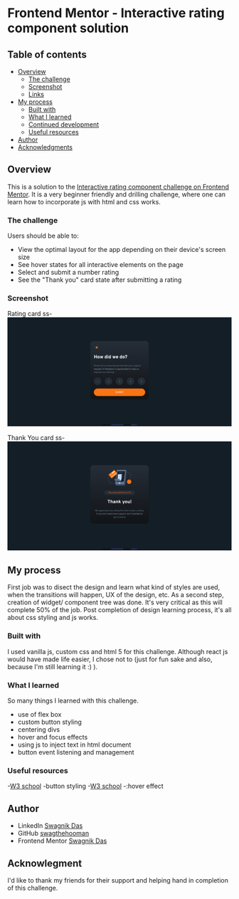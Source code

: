 # Frontend Mentor - Interactive rating component solution

## Table of contents

- [Overview](#overview)
  - [The challenge](#the-challenge)
  - [Screenshot](#screenshot)
  - [Links](#links)
- [My process](#my-process)
  - [Built with](#built-with)
  - [What I learned](#what-i-learned)
  - [Continued development](#continued-development)
  - [Useful resources](#useful-resources)
- [Author](#author)
- [Acknowledgments](#acknowledgments)

## Overview
This is a solution to the [Interactive rating component challenge on Frontend Mentor](https://www.frontendmentor.io/challenges/interactive-rating-component-koxpeBUmI). It is a very beginner friendly and drilling challenge, where one can learn how to incorporate js with html and css works. 

### The challenge

Users should be able to:

- View the optimal layout for the app depending on their device's screen size
- See hover states for all interactive elements on the page
- Select and submit a number rating
- See the "Thank you" card state after submitting a rating

### Screenshot

Rating card ss-
![](./screenshots/rating_main.jpg)

Thank You card ss-
![](./screenshots/thank_you.jpg)

## My process

First job was to disect the design and learn what kind of styles are used, when the transitions will happen, UX of the design, etc. As a second step, creation of widget/ component tree was done. It's very critical as this will complete 50% of the job. Post completion of design learning process, it's all about css styling and js works.

### Built with

I used vanilla js, custom css and html 5 for this challenge. Although react js would have made life easier, I chose not to (just for fun sake and also, because I'm still learning it :) ).

### What I learned

So many things I learned with this challenge.
- use of flex box
- custom button styling
- centering divs
- hover and focus effects
- using js to inject text in html document
- button event listening and management

### Useful resources

-[W3 school](https://www.w3schools.com/tags/tag_button.asp) -button styling
-[W3 school](https://www.w3schools.com/cssref/sel_hover.php) -:hover effect 

## Author

- LinkedIn [Swagnik Das](https://www.linkedin.com/in/swagnikdas/)
- GitHub [swagthehooman](https://github.com/swagthehooman)
- Frontend Mentor [Swagnik Das](https://www.frontendmentor.io/profile/swagthehooman)

## Acknowlegment

I'd like to thank my friends for their support and helping hand in completion of this challenge.
